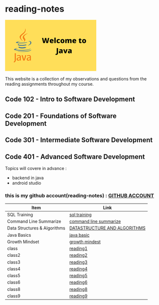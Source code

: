 # reading-notes
![Reading](./assets/welcome.png)



This website is a collection of my observations and questions from the reading assignments throughout my course.

## Code 102 - Intro to Software Development


## Code 201 - Foundations of Software Development


## Code 301 - Intermediate Software Development


## Code 401 - Advanced Software Development


Topics will covere in advance :
- backend in java
- android studio


### this is my github account(reading-notes) : [GITHUB ACCOUNT](https://github.com/mosubborini2000/reading-notes)
 

| Item                      | Link                                     |
|---------------------------|------------------------------------------|
| SQL Training              | [sql training](./prac.md)                |
| Command Line Summarize    | [command line summarize](./comm.md)      |
| Data Structures & Algorithms | [DATASTRUCTURE AND ALGORITHMS](./datastru.md) |
| Java Basics               | [java basic](./javaBasics.md)            |
| Growth Mindset            | [growth mindest](./growth.md)           |
|  class                 | [reading1](./classOne.md)           | 
|  class2                  | [reading2](./classTwo.md)           |
|class3                  | [reading3](./classThree.md)           |
|  class4                  | [reading4](./ClassFour.md)           |
|  class5                  | [reading5](./ClassFive.md)           |
class6                  | [reading6](./Classix.md)           |
class8                 | [reading8](./class8.md)           
|class9                | [reading9](./class9.md)           |




 














